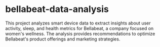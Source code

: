 # bellabeat-data-analysis
This project analyzes smart device data to extract insights about user activity, sleep, and health metrics for Bellabeat, a company focused on women's wellness. The analysis provides recommendations to optimize Bellabeat's product offerings and marketing strategies.
